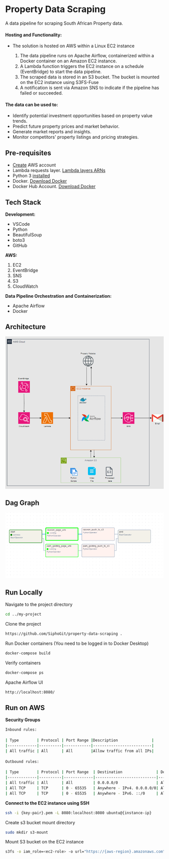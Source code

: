 # Property Data Scraping

A data pipeline for scraping South African Property data.

#### Hosting and Functionality:

- The solution is hosted on AWS within a Linux EC2 instance

    1. The data pipeline runs on Apache Airflow, containerized within a Docker container on an Amazon EC2 instance.
    2. A Lambda function triggers the EC2 instance on a schedule (EventBridge) to start the data pipeline.
    3. The scraped data is stored in an S3 bucket. The bucket is mounted on the EC2 instance using S3FS-Fuse
    4. A notification is sent via Amazon SNS to indicate if the pipeline has failed or succeeded.

#### The data can be used to:
- Identify potential investment opportunities based on property value trends.
- Predict future property prices and market behavior.
- Generate market reports and insights.
- Monitor competitors' property listings and pricing strategies.

## Pre-requisites

- [Create](https://www.python.org/downloads/) AWS account
- Lambda requests layer. [Lambda layers ARNs](https://www.python.org/downloads/)
- Python 3 [installed](https://www.python.org/downloads/)
- Docker. [Download Docker](https://docs.docker.com/desktop/install/windows-install/)
- Docker Hub Account. [Download Docker](https://hub.docker.com/)

## Tech Stack

**Development:** 
- VSCode
- Python
- BeautifulSoup
- boto3
- GitHub

**AWS:** 
1. EC2 
2. EventBridge
3. SNS
4. S3 
5. CloudWatch
    
**Data Pipeline Orchestration and Containerization:** 
- Apache Airflow
- Docker

## Architecture

![Architecture Diagram](https://github.com/SiphoGit/property-data-scraping/blob/main/images/architeture_diagram_2nd.png?raw=true)

## Dag Graph
![Architecture Diagram](https://github.com/SiphoGit/property-data-scraping/blob/main/images/dag_graph.png?raw=true)

## Run Locally

Navigate to the project directory
```bash
cd ../my-project
```

Clone the project
```bash
https://github.com/SiphoGit/property-data-scraping .
```

Run Docker containers (You need to be logged in to Docker Desktop)
```bash
docker-compose build
```

Verify containers
```bash
docker-compose ps
```

Apache Airflow UI
```bash
http://localhost:8080/
```
## Run on AWS

**Security Groups**
```bash
Inbound rules:

| Type        | Protocol | Port Range |Description               |
|-------------|----------|------------|--------------------------|
| All traffic | All      | All        |Allow traffic from all IPs|

Outbound rules:

| Type        | Protocol | Port Range  | Destination               | Description                 |
|-------------|----------|-------------|---------------------------|-----------------------------|
| All traffic | All      | All         | 0.0.0.0/0                 | Allow all outbound          |
| All TCP     | TCP      | 0 - 65535   | Anywhere - IPv4. 0.0.0.0/0| Allow all TCP outbound IPv4 |
| All TCP     | TCP      | 0 - 65535   | Anywhere - IPv6. ::/0     | Allow all TCP outbound IPv6 |

```
**Connect to the EC2 instance using SSH**
```bash
ssh -i {key-pair}.pem -L 8080:localhost:8080 ubuntu@{instance-ip}
```

Create s3 bucket mount directory
```bash
sudo mkdir s3-mount
```

Mount S3 bucket on the EC2 instance
```bash
s3fs -o iam_role=<ec2-role> -o url="https://{aws-region}.amazonaws.com" -o endpoint={aws-region} -o curldbg {bucket-name} ~/s3-mount
```
